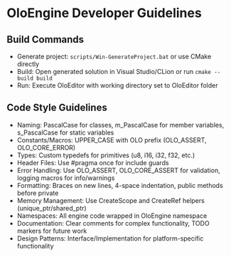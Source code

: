 # OloEngine Developer Guidelines

## Build Commands
- Generate project: `scripts/Win-GenerateProject.bat` or use CMake directly
- Build: Open generated solution in Visual Studio/CLion or run `cmake --build build`
- Run: Execute OloEditor with working directory set to OloEditor folder

## Code Style Guidelines
- Naming: PascalCase for classes, m_PascalCase for member variables, s_PascalCase for static variables
- Constants/Macros: UPPER_CASE with OLO prefix (OLO_ASSERT, OLO_CORE_ERROR)
- Types: Custom typedefs for primitives (u8, i16, i32, f32, etc.)
- Header Files: Use #pragma once for include guards
- Error Handling: Use OLO_ASSERT, OLO_CORE_ASSERT for validation, logging macros for info/warnings
- Formatting: Braces on new lines, 4-space indentation, public methods before private
- Memory Management: Use CreateScope<T> and CreateRef<T> helpers (unique_ptr/shared_ptr)
- Namespaces: All engine code wrapped in OloEngine namespace
- Documentation: Clear comments for complex functionality, TODO markers for future work
- Design Patterns: Interface/Implementation for platform-specific functionality